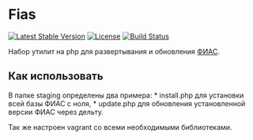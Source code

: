 Fias
====

[![Latest Stable Version](https://poser.pugx.org/marvin255/fias/v/stable.png)](https://packagist.org/packages/marvin255/fias)
[![License](https://poser.pugx.org/marvin255/fias/license.svg)](https://packagist.org/packages/marvin255/fias)
[![Build Status](https://travis-ci.org/marvin255/fias.svg?branch=master)](https://travis-ci.org/marvin255/fias)

Набор утилит на php для развертывания и обновления [ФИАС](http://fias.nalog.ru/).



Как использовать
----------------

В папке staging определены два примера:
    * install.php для установки всей базы ФИАС с ноля,
    * update.php для обновления установленной версии ФИАС через дельту.

Так же настроен vagrant со всеми необходимыми библиотеками.
